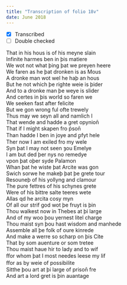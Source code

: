 ```yaml
---
title: "Transcription of folio 18v"
date: June 2018
---
```


- [x] Transcribed
- [ ] Double checked

That in his hous is of his meyne slain  
Infinite harmes ben in þis matiere  
We wot not what þing þat we preyen heere  
We faren as he þat dronken is as Mous  
A dronke man wot wel he haþ an hous  
But he not which þe righte weie is þider  
And to a dronke man þe weye is slider  
And certes in þis world so faren we  
We seeken fast after felicite  
But we gon wrong ful ofte trewely  
Thus may we seyn all and namlich I  
That wende and hadde a gret opynion̄  
That if I might skapen fro p̉son̄  
Than hadde I ben in joye and ꝑfyt hele  
Ther now I am exiled fro my wele  
Syn þat I may not seen ȝou Emelye  
I am but ded þer nys no remedye  
vpon þat oþer syde Palamon  
Whan þat he wiste þat Arcite was gon   
Swich sorwe he makeþ þat þe grete tour  
Resouneþ of his yollyng and clamour   
The pure fettres of his schynes grete   
Were of his bittre salte teeres wete  
Allas qd he arcita cosy myn  
Of all our strif god wot þe fruyt is þin  
Thou walkest now in Thebes at þi large  
And of my woo þou yernest litel charge  
Thou maist syn þou hast wisdom and manhede  
Assemble all þe folk of oure kinrede  
And make a werre so scharp on þis Cite  
That by som auenture or som tretee  
Thou maist haue hir to lady and to wif  
ﬀor whom þat I most needes leese my lif  
ﬀor as by weie of possibilite  
Sitthe þou art at þi large of prison̄ fre  
And art a lord gret is þin auantage  
